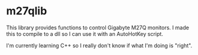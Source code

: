# m27qlib

This library provides functions to control Gigabyte M27Q monitors.
I made this to compile to a dll so I can use it with an AutoHotKey script.

I'm currently learning C++ so I really don't know if what I'm doing is "right".